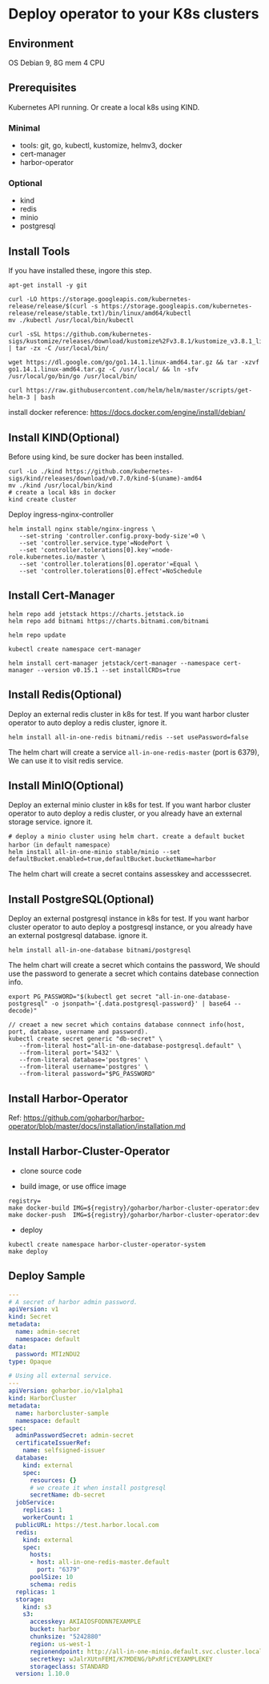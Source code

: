 # Deploy operator to your K8s clusters

## Environment

OS Debian 9, 8G mem 4 CPU

## Prerequisites

Kubernetes API running. Or create a local k8s using KIND.

### Minimal

- tools: git, go, kubectl, kustomize, helmv3, docker
- cert-manager
- harbor-operator

### Optional
- kind
- redis
- minio
- postgresql

## Install Tools

If you have installed these, ingore this step.

```shell script
apt-get install -y git

curl -LO https://storage.googleapis.com/kubernetes-release/release/$(curl -s https://storage.googleapis.com/kubernetes-release/release/stable.txt)/bin/linux/amd64/kubectl
mv ./kubectl /usr/local/bin/kubectl

curl -sSL https://github.com/kubernetes-sigs/kustomize/releases/download/kustomize%2Fv3.8.1/kustomize_v3.8.1_linux_amd64.tar.gz | tar -zx -C /usr/local/bin/ 

wget https://dl.google.com/go/go1.14.1.linux-amd64.tar.gz && tar -xzvf go1.14.1.linux-amd64.tar.gz -C /usr/local/ && ln -sfv /usr/local/go/bin/go /usr/local/bin/

curl https://raw.githubusercontent.com/helm/helm/master/scripts/get-helm-3 | bash
```

install docker reference: https://docs.docker.com/engine/install/debian/

## Install KIND(Optional)

Before using kind, be sure docker has been installed.

```shell script
curl -Lo ./kind https://github.com/kubernetes-sigs/kind/releases/download/v0.7.0/kind-$(uname)-amd64
mv ./kind /usr/local/bin/kind
# create a local k8s in docker
kind create cluster
```

Deploy ingress-nginx-controller

```shell script
helm install nginx stable/nginx-ingress \
   --set-string 'controller.config.proxy-body-size'=0 \
   --set 'controller.service.type'=NodePort \
   --set 'controller.tolerations[0].key'=node-role.kubernetes.io/master \
   --set 'controller.tolerations[0].operator'=Equal \
   --set 'controller.tolerations[0].effect'=NoSchedule
```


## Install Cert-Manager
```shell script
helm repo add jetstack https://charts.jetstack.io
helm repo add bitnami https://charts.bitnami.com/bitnami

helm repo update

kubectl create namespace cert-manager

helm install cert-manager jetstack/cert-manager --namespace cert-manager --version v0.15.1 --set installCRDs=true
```

## Install Redis(Optional)

Deploy an external redis cluster in k8s for test. 
If you want harbor cluster operator to auto deploy a redis cluster, ignore it.

```shell script
helm install all-in-one-redis bitnami/redis --set usePassword=false
```

The helm chart will create a service `all-in-one-redis-master` (port is 6379), We can use it to visit redis service.


## Install MinIO(Optional)

Deploy an external minio cluster in k8s for test. 
If you want harbor cluster operator to auto deploy a redis cluster, or you already have an external storage service. ignore it.

```shell script
# deploy a minio cluster using helm chart. create a default bucket harbor（in default namespace）
helm install all-in-one-minio stable/minio --set defaultBucket.enabled=true,defaultBucket.bucketName=harbor
```

The helm chart will create a secret contains assesskey and accesssecret.

## Install PostgreSQL(Optional)

Deploy an external postgresql instance in k8s for test. 
If you want harbor cluster operator to auto deploy a postgresql instance, or you already have an external postgresql database. ignore it.

```shell script
helm install all-in-one-database bitnami/postgresql
```

The helm chart will create a secret which contains the password, We should use the password to generate a secret which contains datebase connection info.
```shell script
export PG_PASSWORD="$(kubectl get secret "all-in-one-database-postgresql" -o jsonpath='{.data.postgresql-password}' | base64 --decode)"

// creaet a new secret which contains database connnect info(host, port, database, username and password).
kubectl create secret generic "db-secret" \
   --from-literal host="all-in-one-database-postgresql.default" \
   --from-literal port='5432' \
   --from-literal database='postgres' \
   --from-literal username='postgres' \
   --from-literal password="$PG_PASSWORD"
```

## Install Harbor-Operator

Ref: https://github.com/goharbor/harbor-operator/blob/master/docs/installation/installation.md

## Install Harbor-Cluster-Operator

- clone source code

- build image, or use office image

```shell script
registry=
make docker-build IMG=${registry}/goharbor/harbor-cluster-operator:dev
make docker-push  IMG=${registry}/goharbor/harbor-cluster-operator:dev
```

- deploy
```shell script
kubectl create namespace harbor-cluster-operator-system
make deploy
```

## Deploy Sample

```yaml
---
# A secret of harbor admin password.
apiVersion: v1
kind: Secret
metadata:
  name: admin-secret
  namespace: default
data:
  password: MTIzNDU2
type: Opaque

# Using all external service.
---
apiVersion: goharbor.io/v1alpha1
kind: HarborCluster
metadata:
  name: harborcluster-sample
  namespace: default
spec:
  adminPasswordSecret: admin-secret
  certificateIssuerRef:
    name: selfsigned-issuer
  database:
    kind: external
    spec:
      resources: {}
      # we create it when install postgresql
      secretName: db-secret
  jobService:
    replicas: 1
    workerCount: 1
  publicURL: https://test.harbor.local.com
  redis:
    kind: external
    spec:
      hosts:
      - host: all-in-one-redis-master.default
        port: "6379"
      poolSize: 10
      schema: redis
  replicas: 1
  storage:
    kind: s3
    s3:
      accesskey: AKIAIOSFODNN7EXAMPLE
      bucket: harbor
      chunksize: "5242880"
      region: us-west-1
      regionendpoint: http://all-in-one-minio.default.svc.cluster.local:9000
      secretkey: wJalrXUtnFEMI/K7MDENG/bPxRfiCYEXAMPLEKEY
      storageclass: STANDARD
  version: 1.10.0
```